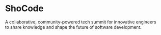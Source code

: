 # ShoCode
A collaborative, community-powered tech summit for innovative engineers to share knowledge and shape the future of software development.
